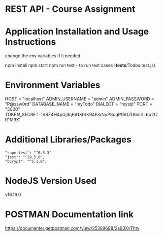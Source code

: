 # REST API - Course Assignment
# Application Installation and Usage Instructions

change the env variables if it needed

npm install
npm start
npm run test  - to run test cases (__tests__/Todos.test.js)

# Environment Variables
HOST = "localhost"
ADMIN_USERNAME = "admin"
ADMIN_PASSWORD = "P@ssw0rd"
DATABASE_NAME = "myTodo"
DIALECT = "mysql"
PORT = "3000"
TOKEN_SECRET='V8Z4H4pOj3qB61Xb1K94F3rNpP3oqPf6GZU6ml1L6b2fzR1M9X'

# Additional Libraries/Packages

    "supertest": "^6.3.3"
    "jest": "^29.5.0",
    "bcrypt": "^5.1.0",

# NodeJS Version Used
v16.16.0

# POSTMAN Documentation link
https://documenter.getpostman.com/view/25399698/2s93XyThtv
